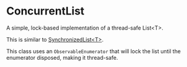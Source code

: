 # ConcurrentList
A simple, lock-based implementation of a thread-safe List&lt;T>.

This is similar to [SynchronizedList&lt;T>](https://docs.microsoft.com/en-us/dotnet/api/system.collections.generic.synchronizedcollection-1?view=netframework-4.8).

This class uses an `ObservableEnumerator` that will lock the list until the enumerator disposed, making it thread-safe.